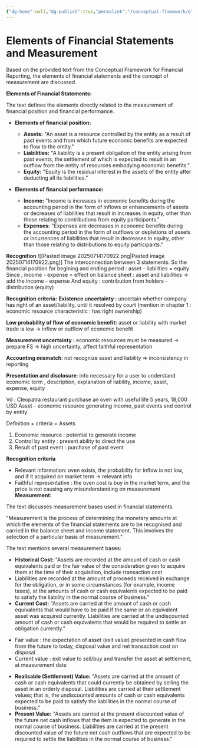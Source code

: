 ```yaml
---
{"dg-home":null,"dg-publish":true,"permalink":"/conceptual-framework/elements-of-financial-statements-and-measurement/","dgPassFrontmatter":true,"noteIcon":""}
---
```



# Elements of Financial Statements and Measurement


Based on the provided text from the Conceptual Framework for Financial Reporting, the elements of financial statements and the concept of measurement are discussed.

**Elements of Financial Statements:**

The text defines the elements directly related to the measurement of financial position and financial performance.

*   **Elements of financial position:**
    *   **Assets:** "An asset is a resource controlled by the entity as a result of past events and from which future economic benefits are expected to flow to the entity."
    *   **Liabilities:** "A liability is a present obligation of the entity arising from past events, the settlement of which is expected to result in an outflow from the entity of resources embodying economic benefits."
    *   **Equity:** "Equity is the residual interest in the assets of the entity after deducting all its liabilities."

*   **Elements of financial performance:**
    *   **Income:** "Income is increases in economic benefits during the accounting period in the form of inflows or enhancements of assets or decreases of liabilities that result in increases in equity, other than those relating to contributions from equity participants."
    *   **Expenses:** "Expenses are decreases in economic benefits during the accounting period in the form of outflows or depletions of assets or incurrences of liabilities that result in decreases in equity, other than those relating to distributions to equity participants."

**Recognition**
![[Pasted image 20250714170922.png\|Pasted image 20250714170922.png]]
The interconnection between 3 statements. So the financial position for begining and ending period : asset - liabilities = equity
Since , income - expense = effect on balance sheet : asset and liabilities -> add the income - expense
And equity : contribution from holders - distribution (equity)

**Recognition criteria:**
**Existence uncertainty :** uncertain whether company has right of an asset/liability, until it resolved by court (mention in chapter 1 : economic resource characteristic : has right ownership)

**Low probability of flow of economic benefit:** asset or liability with market trade is low -> inflow or outflow of economic benefit

**Measurement uncertainty :** economic resources must be measured -> prepare FS -> high uncertainty, affect faithful representation

**Accounting mismatch**: not recognize asset and liability => inconsistency in reporting

**Presentation and disclosure**: info necessary for a user to understand economic term , description, explanation of liability, income, asset, expense, equity

Vd : Cleopatra restaurant purchase an oven with useful life 5 years, 18,000 USD
Asset - economic resource generating income, past events and control by entity

Definition + criteria = Assets
1. Economic resource : potential to generate income
2. Control by entity : present ability to direct the use
3. Result of past event : purchase of past event

**Recognition criteria**

- Relevant information: oven exists, the probability for inflow is not low, and if it acquired on market term -> relevant info
- Faithful representative : the oven cost is buy in the market term, and the price is not causing any misunderstanding on measurement
**Measurement:**

The text discusses measurement bases used in financial statements.

"Measurement is the process of determining the monetary amounts at which the elements of the financial statements are to be recognised and carried in the balance sheet and income statement. This involves the selection of a particular basis of measurement."

The text mentions several measurement bases:

*   **Historical Cost:** "Assets are recorded at the amount of cash or cash equivalents paid or the fair value of the consideration given to acquire them at the time of their acquisition, include transaction cost
* Liabilities are recorded at the amount of proceeds received in exchange for the obligation, or in some circumstances (for example, income taxes), at the amounts of cash or cash equivalents expected to be paid to satisfy the liability in the normal course of business."
*   **Current Cost:** "Assets are carried at the amount of cash or cash equivalents that would have to be paid if the same or an equivalent asset was acquired currently. Liabilities are carried at the undiscounted amount of cash or cash equivalents that would be required to settle an obligation currently."
- Fair value : the expectation of asset (exit value) presented in cash flow from the future to today, disposal value and net transaction cost on disposal
- Current value : exit value to sell/buy and transfer the asset at settlement, at measurement date
*   **Realisable (Settlement) Value:** "Assets are carried at the amount of cash or cash equivalents that could currently be obtained by selling the asset in an orderly disposal. Liabilities are carried at their settlement values; that is, the undiscounted amounts of cash or cash equivalents expected to be paid to satisfy the liabilities in the normal course of business."
*   **Present Value:** "Assets are carried at the present discounted value of the future net cash inflows that the item is expected to generate in the normal course of business. Liabilities are carried at the present discounted value of the future net cash outflows that are expected to be required to settle the liabilities in the normal course of business."